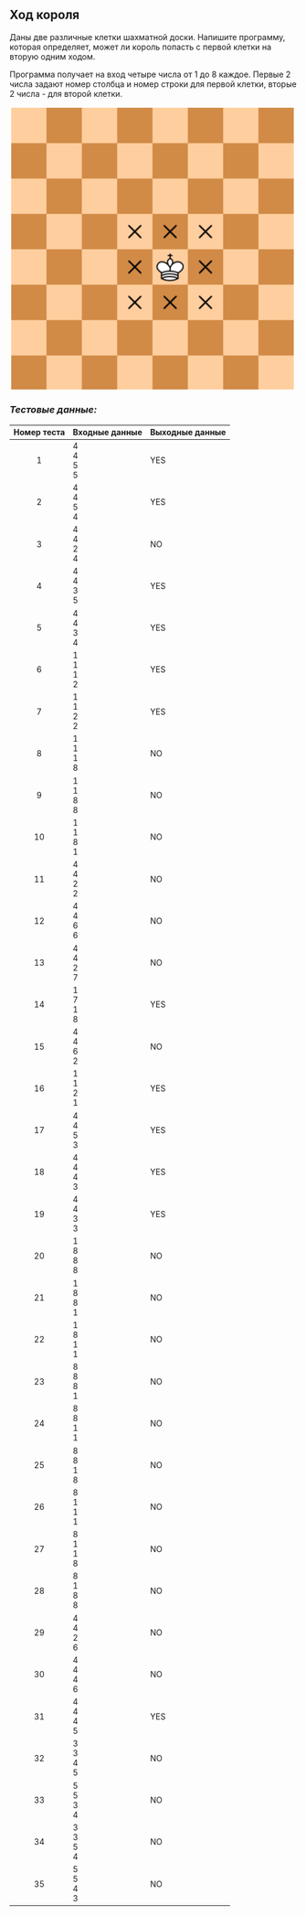 ## Ход короля

Даны две различные клетки шахматной доски. Напишите программу, которая определяет, может ли король попасть с первой клетки на вторую одним ходом.

Программа получает на вход четыре числа от 1 до 8 каждое. Первые 2 числа задают номер столбца и номер строки для первой клетки, вторые 2 числа - для второй клетки.

<img src="/img/problem4.2.11.png" alt="Ход короля" width="500">

<br>

### *Тестовые данные:*

| Номер теста | Входные данные   | Выходные данные |
|:-----------:|------------------|-----------------|
|      1      | 4<br>4<br>5<br>5 | YES             |
|      2      | 4<br>4<br>5<br>4 | YES             |
|      3      | 4<br>4<br>2<br>4 | NO              |
|      4      | 4<br>4<br>3<br>5 | YES             |
|      5      | 4<br>4<br>3<br>4 | YES             |
|      6      | 1<br>1<br>1<br>2 | YES             |
|      7      | 1<br>1<br>2<br>2 | YES             |
|      8      | 1<br>1<br>1<br>8 | NO              |
|      9      | 1<br>1<br>8<br>8 | NO              |
|     10      | 1<br>1<br>8<br>1 | NO              |
|     11      | 4<br>4<br>2<br>2 | NO              |
|     12      | 4<br>4<br>6<br>6 | NO              |
|     13      | 4<br>4<br>2<br>7 | NO              |
|     14      | 1<br>7<br>1<br>8 | YES             |
|     15      | 4<br>4<br>6<br>2 | NO              |
|     16      | 1<br>1<br>2<br>1 | YES             |
|     17      | 4<br>4<br>5<br>3 | YES             |
|     18      | 4<br>4<br>4<br>3 | YES             |
|     19      | 4<br>4<br>3<br>3 | YES             |
|     20      | 1<br>8<br>8<br>8 | NO              |
|     21      | 1<br>8<br>8<br>1 | NO              |
|     22      | 1<br>8<br>1<br>1 | NO              |
|     23      | 8<br>8<br>8<br>1 | NO              |
|     24      | 8<br>8<br>1<br>1 | NO              |
|     25      | 8<br>8<br>1<br>8 | NO              |
|     26      | 8<br>1<br>1<br>1 | NO              |
|     27      | 8<br>1<br>1<br>8 | NO              |
|     28      | 8<br>1<br>8<br>8 | NO              |
|     29      | 4<br>4<br>2<br>6 | NO              |
|     30      | 4<br>4<br>4<br>6 | NO              |
|     31      | 4<br>4<br>4<br>5 | YES             |
|     32      | 3<br>3<br>4<br>5 | NO              |
|     33      | 5<br>5<br>3<br>4 | NO              |
|     34      | 3<br>3<br>5<br>4 | NO              |
|     35      | 5<br>5<br>4<br>3 | NO              |